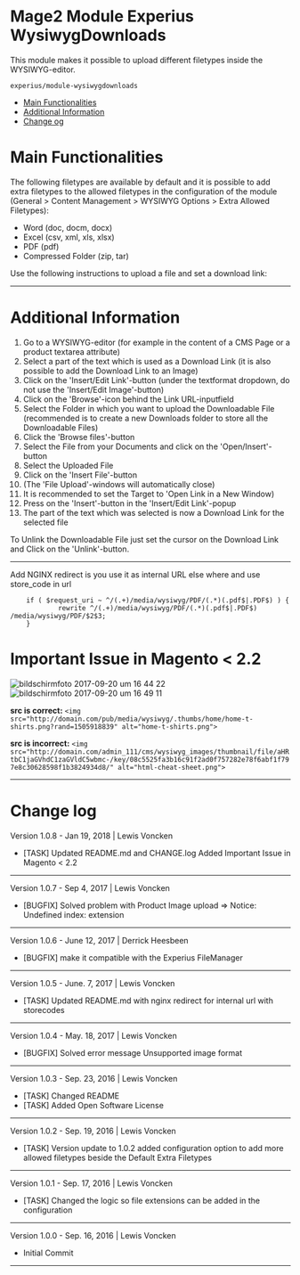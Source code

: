 Mage2 Module Experius WysiwygDownloads
====================

This module makes it possible to upload different filetypes inside the WYSIWYG-editor. 

   ``experius/module-wysiwygdownloads``
   
 - [Main Functionalities](#markdown-header-main-functionalities)
 - [Additional Information](#markdown-header-additional-information)
 - [Change og](#markdown-header-change-log)

# Main Functionalities

The following filetypes are available by default and it is possible to add extra filetypes to the allowed filetypes in the configuration of the module (General > Content Management > WYSIWYG Options > Extra Allowed Filetypes):
 
 - Word (doc, docm, docx)
 - Excel (csv, xml, xls, xlsx)
 - PDF (pdf)
 - Compressed Folder (zip, tar)

Use the following instructions to upload a file and set a download link:
  
 
 ---

# Additional Information


1. Go to a WYSIWYG-editor (for example in the content of a CMS Page or a product textarea attribute)
2. Select a part of the text which is used as a Download Link (it is also possible to add the Download Link to an Image)
3. Click on the 'Insert/Edit Link'-button (under the textformat dropdown, do not use the 'Insert/Edit Image'-button)
4. Click on the 'Browse'-icon behind the Link URL-inputfield
5. Select the Folder in which you want to upload the Downloadable File (recommended is to create a new Downloads folder to store all the Downloadable Files)
6. Click the 'Browse files'-button
7. Select the File from your Documents and click on the 'Open/Insert'-button
8. Select the Uploaded File
9. Click on the 'Insert File'-button
10. (The 'File Upload'-windows will automatically close)
11. It is recommended to set the Target to 'Open Link in a New Window)
11. Press on the 'Insert'-button in the 'Insert/Edit Link'-popup
12. The part of the text which was selected is now a Download Link for the selected file

To Unlink the Downloadable File just set the cursor on the Download Link and Click on the 'Unlink'-button.

 ---


Add NGINX redirect is you use it as internal URL else where and use store_code in url

```
    if ( $request_uri ~ ^/(.+)/media/wysiwyg/PDF/(.*)(.pdf$|.PDF$) ) {
            rewrite ^/(.+)/media/wysiwyg/PDF/(.*)(.pdf$|.PDF$) /media/wysiwyg/PDF/$2$3;
    }
```

# Important Issue in Magento < 2.2

![bildschirmfoto 2017-09-20 um 16 44 22](https://user-images.githubusercontent.com/30178722/30651034-cd9c998c-9e24-11e7-9f1f-26f777ec0633.png)
![bildschirmfoto 2017-09-20 um 16 49 11](https://user-images.githubusercontent.com/30178722/30651037-ce3745f4-9e24-11e7-9b43-4344691a7ab5.png)

**src is correct:**
`<img src="http://domain.com/pub/media/wysiwyg/.thumbs/home/home-t-shirts.png?rand=1505918839" alt="home-t-shirts.png">`

**src is incorrect:**
`<img src="http://domain.com/admin_111/cms/wysiwyg_images/thumbnail/file/aHRtbC1jaGVhdC1zaGVldC5wbmc-/key/08c5525fa3b16c91f2ad0f757282e78f6abf1f797e8c30628598f1b3824934d8/" alt="html-cheat-sheet.png">`


 ---

# Change log

Version 1.0.8 - Jan 19, 2018 | Lewis Voncken

 * [TASK] Updated README.md and CHANGE.log
   Added Important Issue in Magento < 2.2

---

Version 1.0.7 - Sep 4, 2017 | Lewis Voncken

 * [BUGFIX] Solved problem with Product Image upload => Notice: Undefined index: extension

---

Version 1.0.6 - June 12, 2017 | Derrick Heesbeen

 * [BUGFIX] make it compatible with the Experius FileManager

---

Version 1.0.5 - June. 7, 2017 | Lewis Voncken

 * [TASK] Updated README.md with nginx redirect for internal url with storecodes

---

Version 1.0.4 - May. 18, 2017 | Lewis Voncken

 * [BUGFIX] Solved error message Unsupported image format

---

Version 1.0.3 - Sep. 23, 2016 | Lewis Voncken

 * [TASK] Changed README
 * [TASK] Added Open Software License

---

Version 1.0.2 - Sep. 19, 2016 | Lewis Voncken

 * [TASK] Version update to 1.0.2 added configuration option to add more allowed filetypes beside the Default Extra Filetypes

---

Version 1.0.1 - Sep. 17, 2016 | Lewis Voncken

 * [TASK] Changed the logic so file extensions can be added in the configuration

---

Version 1.0.0 - Sep. 16, 2016 | Lewis Voncken

 * Initial Commit

---

